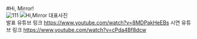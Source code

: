 #Hi, Mirror!\
![111](https://user-images.githubusercontent.com/94155642/211142434-d2e59289-2e98-4f44-8015-b9238b5f49c6.PNG)
![Hi,Mirror 대표사진](https://user-images.githubusercontent.com/94155642/211142471-0456080d-7d3c-43f1-a097-60f13a68a09a.jpg)\
발표 유튜브 링크 https://www.youtube.com/watch?v=8MDPakHeEBs
시연 유튜브 링크 https://www.youtube.com/watch?v=cPda4Bf8dcw
